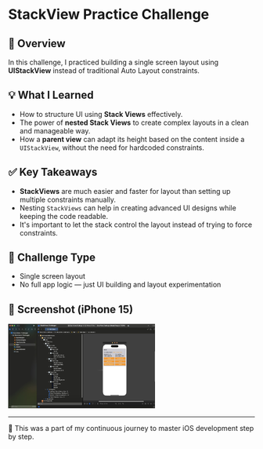 # StackView Practice Challenge

## 📱 Overview
In this challenge, I practiced building a single screen layout using **UIStackView** instead of traditional Auto Layout constraints.

## 💡 What I Learned
- How to structure UI using **Stack Views** effectively.
- The power of **nested Stack Views** to create complex layouts in a clean and manageable way.
- How a **parent view** can adapt its height based on the content inside a `UIStackView`, without the need for hardcoded constraints.

## ✅ Key Takeaways
- **StackViews** are much easier and faster for layout than setting up multiple constraints manually.
- Nesting `StackViews` can help in creating advanced UI designs while keeping the code readable.
- It's important to let the stack control the layout instead of trying to force constraints.

## 🧪 Challenge Type
- Single screen layout
- No full app logic — just UI building and layout experimentation

## 📸 Screenshot (iPhone 15)
<img src="Screenshot.png" width="300"/>

---

🚀 This was a part of my continuous journey to master iOS development step by step.
